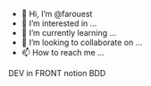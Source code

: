 - 👋 Hi, I’m @farouest
- 👀 I’m interested in ...
- 🌱 I’m currently learning ...
- 💞️ I’m looking to collaborate on ...
- 📫 How to reach me ...

<!---
farouest/farouest is a ✨ special ✨ repository because its `README.md` (this file) appears on your GitHub profile.
You can click the Preview link to take a look at your changes.
--->
DEV in FRONT notion BDD
